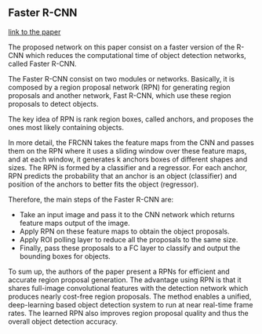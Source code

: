 ## Faster R-CNN 

[link to the paper](https://arxiv.org/pdf/1506.01497.pdf)

The proposed network on this paper consist on a faster version of the R-CNN which reduces the computational time of object detection networks, called Faster R-CNN. 

The Faster R-CNN consist on two modules or networks. Basically, it is composed by a region proposal network (RPN) for generating region proposals and another network, Fast R-CNN, which use these region proposals to detect objects.

The key idea of RPN is rank region boxes, called anchors, and proposes the ones most likely containing objects.

In more detail, the FRCNN takes the feature maps from the CNN and passes them on the RPN where it uses a sliding window over these feature maps, and at each window, it generates k anchors boxes of different shapes and sizes. The RPN is formed by a classifier and a regressor. For each anchor, RPN predicts the probability that an anchor is an object (classifier) and position of the anchors to better fits the object (regressor).

Therefore, the main steps of the Faster R-CNN are:
-	Take an input image and pass it to the CNN network which returns feature maps output of the image. 
-	Apply RPN on these feature maps to obtain the object proposals.
-	Apply ROI polling layer to reduce all the proposals to the same size.
-	Finally, pass these proposals to a FC layer to classify and output the bounding boxes for objects.

To sum up, the authors of the paper present a RPNs for efficient and accurate region proposal generation. The advantage using RPN is that it shares full-image convolutional features with the detection network which produces nearly cost-free region proposals. The method enables a unified, deep-learning based object detection system to run at near real-time frame rates. The learned RPN also improves region proposal quality and thus the overall object detection accuracy.
